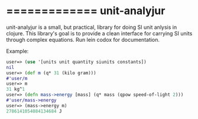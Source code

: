 
=============
unit-analyjur
=============

unit-analyjur is a small, but practical, library for doing SI unit anlysis in
clojure.  This library's goal is to provide a clean interface for carrying SI
units through complex equations. Run lein codox for documentation.

Example:

```Clojure
user=> (use '[units unit quantity siunits constants])
nil
user=> (def m (q* 31 (kilo gram)))
#'user/m
user=> m
31 kg^1
user=> (defn mass->energy [mass] (q* mass (qpow speed-of-light 2)))
#'user/mass->energy
user=> (mass->energy m)
2786141054084134684 J
```
